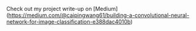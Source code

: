 Check out my project write-up on [Medium] (https://medium.com/@caipingwang61/building-a-convolutional-neural-network-for-image-classification-e388dac4010b)
